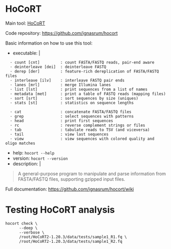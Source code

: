 # HoCoRT

Main tool: [HoCoRT](https://github.com/ignasrum/hocort)
  
Code repository: https://github.com/ignasrum/hocort

Basic information on how to use this tool:
- executable: |
```
  · count [cnt]         : count FASTA/FASTQ reads, pair-end aware
  · deinterleave [dei]  : deinterleave FASTQ
  · derep [der]         : feature-rich dereplication of FASTA/FASTQ files
  · interleave [ilv]    : interleave FASTQ pair ends
  · lanes [mrl]         : merge Illumina lanes
  · list [lst]          : print sequences from a list of names
  · metadata [met]      : print a table of FASTQ reads (mapping files)
  · sort [srt]          : sort sequences by size (uniques)
  · stats [st]          : statistics on sequence lengths

  · cat                 : concatenate FASTA/FASTQ files
  · grep                : select sequences with patterns
  · head                : print first sequences
  · rc                  : reverse complement strings or files
  · tab                 : tabulate reads to TSV (and viceversa)
  · tail                : view last sequences
  · view                : view sequences with colored quality and oligo matches
```

- help: `hocort --help`
- version: `hocort --version`
- description: | 
> A general-purpose program to manipulate and parse information from FASTA/FASTQ files, supporting gzipped input files. 

  
Full documentation: https://github.com/ignasrum/hocort/wiki


# Testing HoCoRT analysis
```
hocort check \
      --deep \
      --verbose \
      /root/HoCoRT2-1.20.3/data/tests/sample1_R1.fq \
      /root/HoCoRT2-1.20.3/data/tests/sample1_R2.fq
```